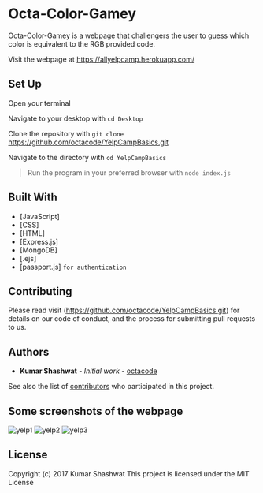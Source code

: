 # Octa-Color-Gamey

Octa-Color-Gamey is a webpage that challengers the user to guess which color is equivalent to the RGB provided code.

Visit the webpage at https://allyelpcamp.herokuapp.com/

## Set Up

Open your terminal

Navigate to your desktop with `cd Desktop`

Clone the repository with `git clone` https://github.com/octacode/YelpCampBasics.git

Navigate to the directory with `cd YelpCampBasics`

> Run the program in your preferred browser with `node index.js`

## Built With

* [JavaScript]
* [CSS]
* [HTML]
* [Express.js]
* [MongoDB]
* [.ejs]
* [passport.js] `for authentication`

## Contributing

Please read visit (https://github.com/octacode/YelpCampBasics.git) for details on our code of conduct, and the process for submitting pull requests to us.


## Authors

* **Kumar Shashwat** - *Initial work* - [octacode](https://github.com/octacode)

See also the list of [contributors](https://github.com/octacode/YelpCampBasics/graphs/contributors) who participated in this project.

## Some screenshots of the webpage

![yelp1](https://user-images.githubusercontent.com/32770314/31546801-89fa3056-b042-11e7-8c97-1220cc51c7d9.png)
![yelp2](https://user-images.githubusercontent.com/32770314/31546802-8a58986c-b042-11e7-8cb1-1ac4ee89800a.png)
![yelp3](https://user-images.githubusercontent.com/32770314/31546804-8a9f2174-b042-11e7-8640-67ee9c45e820.png)

## License

Copyright (c) 2017 Kumar Shashwat
This project is licensed under the MIT License
